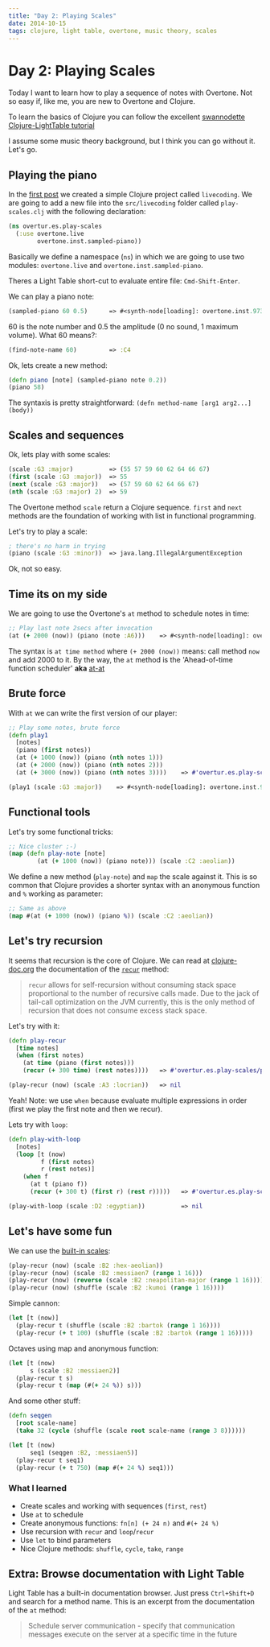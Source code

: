 ```yaml
---
title: "Day 2: Playing Scales"
date: 2014-10-15
tags: clojure, light table, overtone, music theory, scales
---
```


# Day 2: Playing Scales

Today I want to learn how to play a sequence of notes with
Overtone. Not so easy if, like me, you are new to Overtone and Clojure.

To learn the basics of  Clojure you can follow the excellent
[swannodette Clojure-LightTable tutorial](https://github.com/swannodette/lt-cljs-tutorial)

I assume some music theory background, but I think you can go without it. Let's go.

## Playing the piano

In the [first post]() we created a simple Clojure project called `livecoding`.
We are going to add a new file into the `src/livecoding` folder called
`play-scales.clj` with the following declaration:

~~~ clojure
(ns overtur.es.play-scales
  (:use overtone.live
        overtone.inst.sampled-piano))
~~~

Basically we define a namespace (`ns`) in which we are going to use two modules:
`overtone.live` and `overtone.inst.sampled-piano`.

Theres a Light Table short-cut to evaluate entire file: `Cmd-Shift-Enter`.

We can play a piano note:

~~~ clojure
(sampled-piano 60 0.5)      => #<synth-node[loading]: overtone.inst.973/sampled-piano 87>
~~~

60 is the note number and 0.5 the amplitude (0 no sound, 1 maximum volume).
What 60 means?:

~~~ clojure
(find-note-name 60)         => :C4
~~~

Ok, lets create a new method:

~~~ clojure
(defn piano [note] (sampled-piano note 0.2))
(piano 58)
~~~

The syntaxis is pretty straightforward: `(defn method-name [arg1 arg2...] (body))`

## Scales and sequences

Ok, lets play with some scales:

~~~ clojure
(scale :G3 :major)          => (55 57 59 60 62 64 66 67)
(first (scale :G3 :major))  => 55
(next (scale :G3 :major))   => (57 59 60 62 64 66 67)
(nth (scale :G3 :major) 2)  => 59
~~~

The Overtone method `scale` return a Clojure sequence. `first` and `next` methods
are the foundation of working with list in functional programming.

Let's try to play a scale:

~~~ clojure
; there's no harm in trying
(piano (scale :G3 :minor))  => java.lang.IllegalArgumentException
~~~

Ok, not so easy.

## Time its on my side

We are going to use the Overtone's `at` method to schedule notes in time:

~~~ clojure
;; Play last note 2secs after invocation
(at (+ 2000 (now)) (piano (note :A6)))    => #<synth-node[loading]: overtone.inst.973/sampled-piano 96>
~~~

The syntax is `at time method` where `(+ 2000 (now))` means: call method `now` and
add 2000 to it. By the way, the `at` method is the 'Ahead-of-time function scheduler'
**aka** [at-at](https://github.com/overtone/at-at)

## Brute force

With `at` we can write the first version of our player:

~~~ clojure
;; Play some notes, brute force
(defn play1
  [notes]
  (piano (first notes))
  (at (+ 1000 (now)) (piano (nth notes 1)))
  (at (+ 2000 (now)) (piano (nth notes 2)))
  (at (+ 3000 (now)) (piano (nth notes 3))))    => #'overtur.es.play-scales/play1

(play1 (scale :G3 :major))    => #<synth-node[loading]: overtone.inst.973/sampled-piano 100>
~~~

## Functional tools

Let's try some functional tricks:

~~~ clojure
;; Nice cluster ;-)
(map (defn play-note [note]
        (at (+ 1000 (now)) (piano note))) (scale :C2 :aeolian))
~~~

We define a new method (`play-note`) and `map` the scale against it. This is
so common that Clojure provides a shorter syntax with an anonymous function
and `%` working as parameter:


~~~ clojure
;; Same as above
(map #(at (+ 1000 (now)) (piano %)) (scale :C2 :aeolian))
~~~


## Let's try recursion

It seems that recursion is the core of Clojure. We can read at
[clojure-doc.org](http://clojure-doc.org) the documentation of
the [`recur`](http://clojure-doc.org/articles/language/core_overview.html#looping) method:

> `recur` allows for self-recursion without consuming stack space proportional to
> the number of recursive calls made. Due to the jack of tail-call optimization
> on the JVM currently, this is the only method of recursion that does not consume excess stack space.

Let's try with it:

~~~ clojure
(defn play-recur
  [time notes]
  (when (first notes)
    (at time (piano (first notes)))
    (recur (+ 300 time) (rest notes))))   => #'overtur.es.play-scales/play-recur

(play-recur (now) (scale :A3 :locrian))   => nil
~~~

Yeah! Note: we use `when` because evaluate multiple expressions in order (first
we play the first note and then we recur).

Lets try with `loop`:

~~~ clojure
(defn play-with-loop
  [notes]
  (loop [t (now)
         f (first notes)
         r (rest notes)]
    (when f
      (at t (piano f))
      (recur (+ 300 t) (first r) (rest r)))))   => #'overtur.es.play-scales/play-with-loop

(play-with-loop (scale :D2 :egyptian))          => nil
~~~

## Let's have some fun

We can use the [built-in scales](https://github.com/overtone/overtone/blob/master/src/overtone/music/pitch.clj):

~~~ clojure
(play-recur (now) (scale :B2 :hex-aeolian))
(play-recur (now) (scale :B2 :messiaen7 (range 1 16)))
(play-recur (now) (reverse (scale :B2 :neapolitan-major (range 1 16))))
(play-recur (now) (shuffle (scale :B2 :kumoi (range 1 16))))
~~~

Simple cannon:

~~~ clojure
(let [t (now)]
  (play-recur t (shuffle (scale :B2 :bartok (range 1 16))))
  (play-recur (+ t 100) (shuffle (scale :B2 :bartok (range 1 16)))))
~~~

Octaves using map and anonymous function:

~~~ clojure
(let [t (now)
      s (scale :B2 :messiaen2)]
  (play-recur t s)
  (play-recur t (map (#(+ 24 %)) s)))
~~~

And some other stuff:

~~~ clojure
(defn seqgen
  [root scale-name]
  (take 32 (cycle (shuffle (scale root scale-name (range 3 8))))))

(let [t (now)
      seq1 (seqgen :B2, :messiaen5)]
  (play-recur t seq1)
  (play-recur (+ t 750) (map #(+ 24 %) seq1)))
~~~

### What I learned

- Create scales and working with sequences (`first`, `rest`)
- Use `at` to schedule
- Create anonymous functions: `fn[n] (+ 24 n)` and `#(+ 24 %)`
- Use recursion with `recur` and `loop`/`recur`
- Use `let` to bind parameters
- Nice Clojure methods: `shuffle`, `cycle`, `take`, `range`

## Extra: Browse documentation with Light Table

Light Table has a built-in documentation browser. Just press `Ctrl+Shift+D` and
search for a method name. This is an excerpt from the documentation of the
 `at` method:

> Schedule server communication - specify that communication messages
>   execute on the server at a specific time in the future
